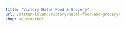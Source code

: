 ```yaml
---
title: "Victory Halal Food & Grocery"
url: /staten-island/victory-halal-food-and-grocery/
shop: supermarket
---
```

